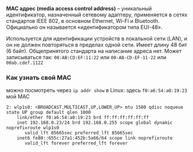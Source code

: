 **МАС адрес (media access control address)** – уникальный идентификатор, назначенный сетевому адаптеру, применяется в сетях стандартов IEEE 802, в основном Ethernet, Wi-Fi и Bluetooth. Официально он называется «идентификатором типа EUI-48».

Используется для идентификации устройств в локальной сети (LAN), и он не должен повторяться в пределах одной сети.
Имеет длину 48 бит (6 байт).
Общепринятого стандарта на написание адреса нет. Может записываться так:
`00:AB:CD:EF:11:22`   или    `00-AB-CD-EF-11-22`   или   `00ab.cdef.1122`

### Как узнать свой MAC
можно посмотреть через `ip addr show` в Linux: здесь `f0:a6:54:a0:19:23` мой MAC
```
2: wlp1s0: <BROADCAST,MULTICAST,UP,LOWER_UP> mtu 1500 qdisc noqueue state UP group default qlen 1000
    link/ether f0:a6:54:a0:19:23 brd ff:ff:ff:ff:ff:ff
    inet 192.168.0.23/24 brd 192.168.0.255 scope global dynamic noprefixroute wlp1s0
       valid_lft 85665sec preferred_lft 85665sec
    inet6 fe80::655c:27a1:452b:5a66/64 scope link noprefixroute 
       valid_lft forever preferred_lft forever
```

